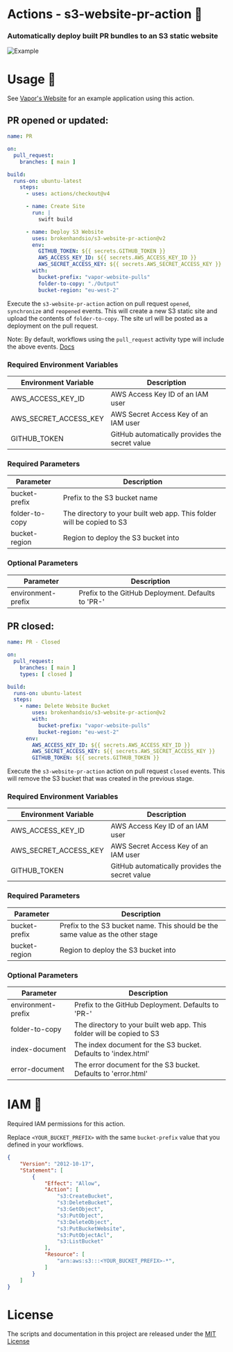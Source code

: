 # Actions - s3-website-pr-action 🚀

### Automatically deploy built PR bundles to an S3 static website

![Example](Example.png?raw=true)

# Usage 📝

See [Vapor's Website](https://github.com/vapor/wesbite) for an example application using this action.

## PR opened or updated:

```yaml
name: PR

on:
  pull_request:
    branches: [ main ]

build:
  runs-on: ubuntu-latest
    steps:
      - uses: actions/checkout@v4

      - name: Create Site
        run: |
          swift build

      - name: Deploy S3 Website
        uses: brokenhandsio/s3-website-pr-action@v2
        env:
          GITHUB_TOKEN: ${{ secrets.GITHUB_TOKEN }}
          AWS_ACCESS_KEY_ID: ${{ secrets.AWS_ACCESS_KEY_ID }}
          AWS_SECRET_ACCESS_KEY: ${{ secrets.AWS_SECRET_ACCESS_KEY }}
        with:
          bucket-prefix: "vapor-website-pulls"
          folder-to-copy: "./Output"
          bucket-region: "eu-west-2"
```

Execute the `s3-website-pr-action` action on pull request `opened`, `synchronize` and `reopened` events. This will create a new S3 static site and upload the contents of `folder-to-copy`. 
The site url will be posted as a deployment on the pull request.  

Note: By default, workflows using the `pull_request` activity type will include the above events. [Docs](https://help.github.com/en/actions/reference/events-that-trigger-workflows#pull-request-event-pull_request)

### Required Environment Variables
| Environment Variable  | Description                                    |
| --------------------- | ---------------------------------------------- |
| AWS_ACCESS_KEY_ID     | AWS Access Key ID of an IAM user               |
| AWS_SECRET_ACCESS_KEY | AWS Secret Access Key of an IAM user           |
| GITHUB_TOKEN          | GitHub automatically provides the secret value |

### Required Parameters
| Parameter      | Description                                                           |
| -------------- | --------------------------------------------------------------------- |
| bucket-prefix  | Prefix to the S3 bucket name                                          |
| folder-to-copy | The directory to your built web app. This folder will be copied to S3 |
| bucket-region  | Region to deploy the S3 bucket into                                   |

### Optional Parameters
| Parameter          | Description                                        |
| ------------------ | -------------------------------------------------- |
| environment-prefix | Prefix to the GitHub Deployment. Defaults to 'PR-' |


## PR closed:

```yaml
name: PR - Closed

on:
  pull_request:
    branches: [ main ]
    types: [ closed ]

build:
  runs-on: ubuntu-latest
  steps:
    - name: Delete Website Bucket
        uses: brokenhandsio/s3-website-pr-action@v2
        with:
          bucket-prefix: "vapor-website-pulls"
          bucket-region: "eu-west-2"
      env:
        AWS_ACCESS_KEY_ID: ${{ secrets.AWS_ACCESS_KEY_ID }}
        AWS_SECRET_ACCESS_KEY: ${{ secrets.AWS_SECRET_ACCESS_KEY }}
        GITHUB_TOKEN: ${{ secrets.GITHUB_TOKEN }}
```

Execute the `s3-website-pr-action` action on pull request `closed` events. This will remove the S3 bucket that was created in the previous stage.

### Required Environment Variables
| Environment Variable  | Description                                    |
| --------------------- | ---------------------------------------------- |
| AWS_ACCESS_KEY_ID     | AWS Access Key ID of an IAM user               |
| AWS_SECRET_ACCESS_KEY | AWS Secret Access Key of an IAM user           |
| GITHUB_TOKEN          | GitHub automatically provides the secret value |

### Required Parameters
| Parameter     | Description                                                                    |
| ------------- | ------------------------------------------------------------------------------ |
| bucket-prefix | Prefix to the S3 bucket name. This should be the same value as the other stage |
| bucket-region  | Region to deploy the S3 bucket into                                           |

### Optional Parameters
| Parameter          | Description                                        |
| ------------------ | -------------------------------------------------- |
| environment-prefix | Prefix to the GitHub Deployment. Defaults to 'PR-' |
| folder-to-copy     | The directory to your built web app. This folder will be copied to S3 |
| index-document     | The index document for the S3 bucket. Defaults to 'index.html' |
| error-document     | The error document for the S3 bucket. Defaults to 'error.html' |

# IAM 🔐

Required IAM permissions for this action.

Replace `<YOUR_BUCKET_PREFIX>` with the same `bucket-prefix` value that you defined in your workflows.

```json
{
    "Version": "2012-10-17",
    "Statement": [
        {
            "Effect": "Allow",
            "Action": [
                "s3:CreateBucket",
                "s3:DeleteBucket",
                "s3:GetObject",
                "s3:PutObject",
                "s3:DeleteObject",
                "s3:PutBucketWebsite",
                "s3:PutObjectAcl",
                "s3:ListBucket"
            ],
            "Resource": [
                "arn:aws:s3:::<YOUR_BUCKET_PREFIX>-*",
            ]
        }
    ]
}
```

# License

The scripts and documentation in this project are released under the [MIT License](LICENSE)
